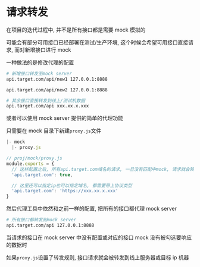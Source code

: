 # 请求转发

在项目的迭代过程中, 并不是所有接口都是需要 mock 模拟的

可能会有部分可用接口已经部署在测试/生产环境, 这个时候会希望可用接口直接请求, 而对新增接口进行 mock

一种做法的是修改代理的配置

```bash
# 新增接口转发至mock server
api.target.com/api/new1 127.0.0.1:8888

api.target.com/api/new2 127.0.0.1:8888

# 其余接口直接转发到线上/测试机数据
api.target.com/api xxx.xx.x.xxx
```

或者可以使用 mock server 提供的简单的代理功能

只需要在 mock 目录下新建`proxy.js`文件

```js
|- mock
  |- proxy.js

// proj/mock/proxy.js
module.exports = {
  // 这样配置之后, 所有api.target.com域名的请求, 一旦没有匹配中mock, 请求就会转发到线上服务器
  'api.target.com': true,

  // 这里还可以指定ip也可以指定域名, 都需要带上协议类型
  'api.target.com': 'https://xxx.xx.x.xxx'
}
```

然后代理工具中依然和之前一样的配置, 把所有的接口都代理 mock server

```bash
# 所有接口都转发到mock server
api.target.com/api 127.0.0.1:8888
```

当请求的接口在 mock server 中没有配置或对应的接口 mock 没有被勾选要响应的数据时

如果`proxy.js`设置了转发规则, 接口请求就会被转发到线上服务器或目标 ip 机器
